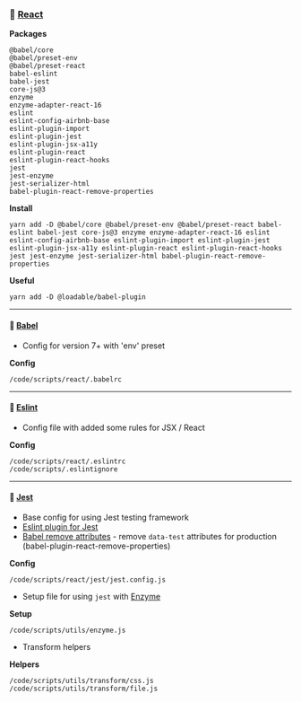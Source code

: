 ### &#128640; [React](https://reactjs.org/)

**Packages**

    @babel/core
    @babel/preset-env
    @babel/preset-react
    babel-eslint
    babel-jest
    core-js@3
    enzyme
    enzyme-adapter-react-16
    eslint
    eslint-config-airbnb-base
    eslint-plugin-import
    eslint-plugin-jest
    eslint-plugin-jsx-a11y
    eslint-plugin-react
    eslint-plugin-react-hooks
    jest
    jest-enzyme
    jest-serializer-html
    babel-plugin-react-remove-properties

**Install**

    yarn add -D @babel/core @babel/preset-env @babel/preset-react babel-eslint babel-jest core-js@3 enzyme enzyme-adapter-react-16 eslint eslint-config-airbnb-base eslint-plugin-import eslint-plugin-jest eslint-plugin-jsx-a11y eslint-plugin-react eslint-plugin-react-hooks jest jest-enzyme jest-serializer-html babel-plugin-react-remove-properties

**Useful**

    yarn add -D @loadable/babel-plugin

---

#### &#128640; [Babel](https://babeljs.io)

-   Config for version 7+ with 'env' preset

**Config**

    /code/scripts/react/.babelrc

---

#### &#128640; [Eslint](https://babeljs.io)

-   Config file with added some rules for JSX / React

**Config**

    /code/scripts/react/.eslintrc
    /code/scripts/.eslintignore

---

#### &#128640; [Jest](https://jestjs.io/)

-   Base config for using Jest testing framework
-   [Eslint plugin for Jest](https://github.com/jest-community/eslint-plugin-jest)
-   [Babel remove attributes](https://www.npmjs.com/package/babel-plugin-react-remove-properties) - remove `data-test` attributes for production (babel-plugin-react-remove-properties)

**Config**

    /code/scripts/react/jest/jest.config.js

-   Setup file for using `jest` with [Enzyme](https://airbnb.io/enzyme/)

**Setup**

    /code/scripts/utils/enzyme.js

-   Transform helpers

**Helpers**

    /code/scripts/utils/transform/css.js
    /code/scripts/utils/transform/file.js
